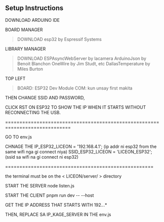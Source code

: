 ## Setup Instructions

DOWNLOAD ARDUINO IDE


BOARD MANAGER
> DOWNLOAD esp32 by Espressif Systems

LIBRARY MANAGER
> DOWNLOAD ESPAsyncWebServer by lacamera
> ArduinoJson by Benoit Blanchon
> OneWire by Jim Studt, etc
> DallasTemperature by Miles Burton

TOP LEFT
> BOARD: ESP32 Dev Module
> COM: kun unsay first makita


THEN CHANGE SSID AND PASSWORD,

CLICK RST ON ESP32 TO SHOW THE IP WHEN IT STARTS WITHOUT RECONNECTING THE USB.



=============================================================================





GO TO env.js

CHNAGE THE 
IP_ESP32_LICEON = '192.168.4.1'; (ip addr ni esp32 from the same wifi nga gi connect niya)
SSID_ESP32_LICEON = 'LICEON_ESP32'; (ssid sa wifi na gi connect ni esp32)



====================================================

the terminal must be on the < LICEON/server/ > directory

START THE SERVER
node listen.js


START THE CLIENT
pnpm run dev -- --host


GET THE IP ADDRESS THAT STARTS WITH 192.*.*.*

THEN, REPLACE SA IP_KAGE_SERVER IN THE env.js



